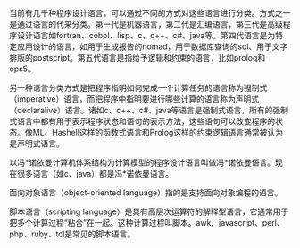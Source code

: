 当前有几千种程序设计语言，可以通过不同的方式对这些语言进行分类。方式之一是通过语言的代来分类。第一代是机器语言，第二代是汇编语言，第三代是高级程序设计语言如fortran、cobol、lisp、c、c++、c\#、java等。第四代语言是为特定应用设计的语言，如用于生成报告的nomad，用于数据库查询的sql、用于文字排版的postscript。第五代语言是指给予逻辑和约束的语言，比如prolog和ops5。

另一种语言分类方式是把程序指明如何完成一个计算任务的语言称为强制式（imperative）语言，而把程序中指明要进行哪些计算的语言称为声明式（declaralive）语言。诸如c、c++、c\#、java等语言是强制式语言，所有的强制式语言中都有用于表示程序状态和语句的表示方法，这些语句可以改变程序的状态。像ML、Hashell这样的函数式语言和Prolog这样的约束逻辑语言通常被认为是声明式语言。

以冯\*诺依曼计算机体系结构为计算模型的程序设计语言叫做冯\*诺依曼语言。现在很多语言（如c、java）都是冯\*诺依曼语言。

面向对象语言（object-oriented language）指的是支持面向对象编程的语言。

脚本语言（scripting language）是具有高层次运算符的解释型语言，它通常用于把多个计算过程“粘合”在一起。这种计算过程叫脚本。awk、javascript、perl、php、ruby、tcl是常见的脚本语言。

